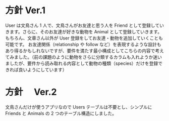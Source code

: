 # 方針 Ver.1

User は文鳥さん 1 人で、文鳥さんがお友達と思う人を Friend として登録していきます。さらに、そのお友達が好きな動物を Animal として登録していきます。もちろん、文章さん以外が User 登録をしてお友達・動物を追加していくことも可能です。
お友達関係（relationship や follow など）を表現するような設計もあり得るかもしれないですが、要件を満たす最小構成としてこちらの内容で考えてみました。（前の課題のように動物をさらに分類するカラムも入れようか迷いましたが、要件から読み取れる内容として動物の種類（species）だけを登録できれば良いようにしています）

# 方針　 Ver.2

文鳥さんだけが使うアプリなので Users テーブルは不要とし、シンプルに Friends と Animals の 2 つのテーブル構造にしました。

